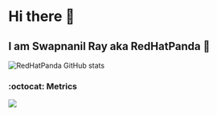 # Hi there 👋
## I am Swapnanil Ray aka RedHatPanda 🐼
<!--
**redhatpanda/redhatpanda** is a ✨ _special_ ✨ repository because its `README.md` (this file) appears on your GitHub profile.

Here are some ideas to get you started:

- 🔭 I’m currently working on ...
- 🌱 I’m currently learning ...
- 👯 I’m looking to collaborate on ...
- 🤔 I’m looking for help with ...
- 💬 Ask me about ...
- 📫 How to reach me: ...
- 😄 Pronouns: ...
- ⚡ Fun fact: ...
-->   

![RedHatPanda GitHub stats](https://github-readme-stats.vercel.app/api?username=redhatpanda&show_icons=true&theme=radical)
### :octocat: Metrics
<img align="center" src="https://github-readme-streak-stats.herokuapp.com/?user=redhatpanda&theme=radical&custom_title=streak-stats&hide_border=true&layout=compact" /><br>
